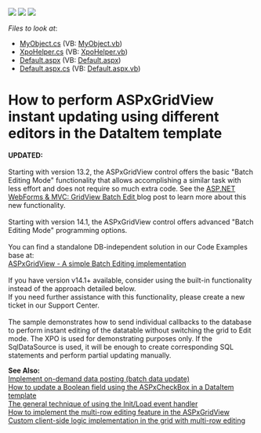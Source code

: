 <!-- default badges list -->
![](https://img.shields.io/endpoint?url=https://codecentral.devexpress.com/api/v1/VersionRange/128541910/10.1.4%2B)
[![](https://img.shields.io/badge/Open_in_DevExpress_Support_Center-FF7200?style=flat-square&logo=DevExpress&logoColor=white)](https://supportcenter.devexpress.com/ticket/details/E2333)
[![](https://img.shields.io/badge/📖_How_to_use_DevExpress_Examples-e9f6fc?style=flat-square)](https://docs.devexpress.com/GeneralInformation/403183)
<!-- default badges end -->
<!-- default file list -->
*Files to look at*:

* [MyObject.cs](./CS/WebSite/App_Code/MyObject.cs) (VB: [MyObject.vb](./VB/WebSite/App_Code/MyObject.vb))
* [XpoHelper.cs](./CS/WebSite/App_Code/XpoHelper.cs) (VB: [XpoHelper.vb](./VB/WebSite/App_Code/XpoHelper.vb))
* [Default.aspx](./CS/WebSite/Default.aspx) (VB: [Default.aspx](./VB/WebSite/Default.aspx))
* [Default.aspx.cs](./CS/WebSite/Default.aspx.cs) (VB: [Default.aspx.vb](./VB/WebSite/Default.aspx.vb))
<!-- default file list end -->
# How to perform ASPxGridView instant updating using different editors in the DataItem template


<p><strong>UPDATED:</strong><br /><br />Starting with version 13.2, the ASPxGridView control offers the basic "Batch Editing Mode" functionality that allows accomplishing a similar task with less effort and does not require so much extra code. See the <a href="https://community.devexpress.com/blogs/aspnet/archive/2013/12/16/asp-net-webforms-amp-mvc-gridview-batch-edit-what-39-s-new-in-13-2.aspx">ASP.NET WebForms & MVC: GridView Batch Edit </a>blog post to learn more about this new functionality.<br /><br />Starting with version 14.1, the ASPxGridView control offers advanced "Batch Editing Mode" programming options.<br /><br />You can find a standalone DB-independent solution in our Code Examples base at:<br /><a href="https://www.devexpress.com/Support/Center/p/E5045">ASPxGridView - A simple Batch Editing implementation</a><br /><br />If you have version v14.1+ available, consider using the built-in functionality instead of the approach detailed below.<br />If you need further assistance with this functionality, please create a new ticket in our Support Center.<br /><br />The sample demonstrates how to send individual callbacks to the database to perform instant editing of the datatable without switching the grid to Edit mode. The XPO is used for demonstrating purposes only. If the SqlDataSource is used, it will be enough to create corresponding SQL statements and perform partial updating manually.</p>
<p><strong>See Also:</strong><br /> <a href="https://www.devexpress.com/Support/Center/p/E129">Implement on-demand data posting (batch data update)</a><br /> <a href="https://www.devexpress.com/Support/Center/p/E2313">How to update a Boolean field using the ASPxCheckBox in a DataItem template</a><br /> <a href="https://www.devexpress.com/Support/Center/p/K18282">The general technique of using the Init/Load event handler</a><br /> <a href="https://www.devexpress.com/Support/Center/p/E324">How to implement the multi-row editing feature in the ASPxGridView</a><br /> <a href="https://www.devexpress.com/Support/Center/p/E1468">Custom client-side logic implementation in the grid with multi-row editing</a></p>

<br/>


